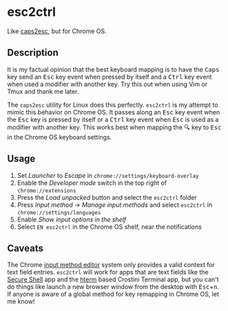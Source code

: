 # esc2ctrl
Like [caps2esc](https://github.com/oblitum/caps2esc), but for Chrome OS.

## Description
It is my factual opinion that the best keyboard mapping is to have the <kbd>Caps</kbd> key send an <kbd>Esc</kbd> key event when pressed by itself and a <kbd>Ctrl</kbd> key event when used a modifier with another key. Try this out when using Vim or Tmux and thank me later.

The `caps2esc` utility for Linux does this perfectly. `esc2ctrl` is my attempt to mimic this behavior on Chrome OS. It passes along an <kbd>Esc</kbd> key event when the <kbd>Esc</kbd> key is pressed by itself or a <kbd>Ctrl</kbd> key event when <kbd>Esc</kbd> is used as a modifier with another key. This works best when mapping the <kbd>🔍</kbd> key to <kbd>Esc</kbd> in the Chrome OS keyboard settings.

## Usage
1. Set *Launcher* to *Escape* in `chrome://settings/keyboard-overlay`
2. Enable the *Developer mode* switch in the top right of `chrome://extensions`
3. Press the *Load unpacked* button and select the `esc2ctrl` folder
4. Press *Input method* -> *Manage input methods* and select `esc2ctrl` in `chrome://settings/languages`
5. Enable *Show input options in the shelf*
6. Select `EN esc2ctrl` in the Chrome OS shelf, near the notifications

## Caveats
The Chrome [input method editor](https://developer.chrome.com/extensions/input_ime) system only provides a valid context for text field entries. `esc2ctrl` will work for apps that are text fields like the [Secure Shell](https://chrome.google.com/webstore/detail/secure-shell-app/pnhechapfaindjhompbnflcldabbghjo?hl=en) app and the [hterm](https://hterm.org/) based Crostini Terminal app, but you can't do things like launch a new browser window from the desktop with <kbd>Esc</kbd>+<kbd>n</kbd>. If anyone is aware of a global method for key remapping in Chrome OS, let me know!

